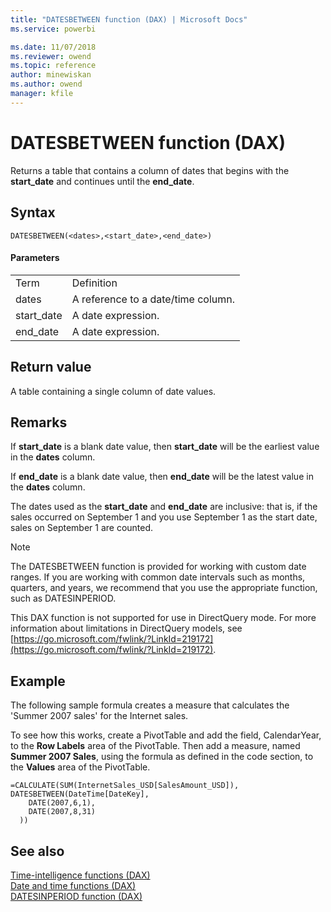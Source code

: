 ```yaml
---
title: "DATESBETWEEN function (DAX) | Microsoft Docs"
ms.service: powerbi 

ms.date: 11/07/2018
ms.reviewer: owend
ms.topic: reference
author: minewiskan
ms.author: owend
manager: kfile
---
```

# DATESBETWEEN function (DAX)
Returns a table that contains a column of dates that begins with the **start_date** and continues until the **end_date**.  
  
## Syntax  
  
```dax
DATESBETWEEN(<dates>,<start_date>,<end_date>)  
```
  
#### Parameters  
  
|||  
|-|-|  
|Term|Definition|  
|dates|A reference to a date/time column.|  
|start_date|A date expression.|  
|end_date|A date expression.|  
  
## Return value  
A table containing a single column of date values.  
  
## Remarks  
If **start_date** is a blank date value, then **start_date** will be the earliest value in the **dates** column.  
  
If **end_date** is a blank date value, then **end_date** will be the latest value in the **dates** column.  
  
The dates used as the **start_date** and **end_date** are inclusive: that is, if the sales occurred on September 1 and you use September 1 as the start date, sales on September 1 are counted.  
  
> [!NOTE]  
> The DATESBETWEEN function is provided for working with custom date ranges. If you are working with common date intervals such as months, quarters, and years, we recommend that you use the appropriate function, such as DATESINPERIOD.  
  
This DAX function is not supported for use in DirectQuery mode. For more information about limitations in DirectQuery models, see  [https://go.microsoft.com/fwlink/?LinkId=219172](https://go.microsoft.com/fwlink/?LinkId=219172).  
  
## Example  
The following sample formula creates a measure that calculates the 'Summer 2007 sales' for the Internet sales.  
  
To see how this works, create a PivotTable and add the field, CalendarYear, to the **Row Labels** area of the PivotTable. Then add a measure, named **Summer 2007 Sales**, using the formula as defined in the code section, to the **Values** area of the PivotTable.  
  
```dax
=CALCULATE(SUM(InternetSales_USD[SalesAmount_USD]), DATESBETWEEN(DateTime[DateKey],  
    DATE(2007,6,1),  
    DATE(2007,8,31)  
  ))  
```
  
## See also  
[Time-intelligence functions &#40;DAX&#41;](time-intelligence-functions-dax.md)  
[Date and time functions &#40;DAX&#41;](date-and-time-functions-dax.md)  
[DATESINPERIOD function &#40;DAX&#41;](datesinperiod-function-dax.md)  
  
